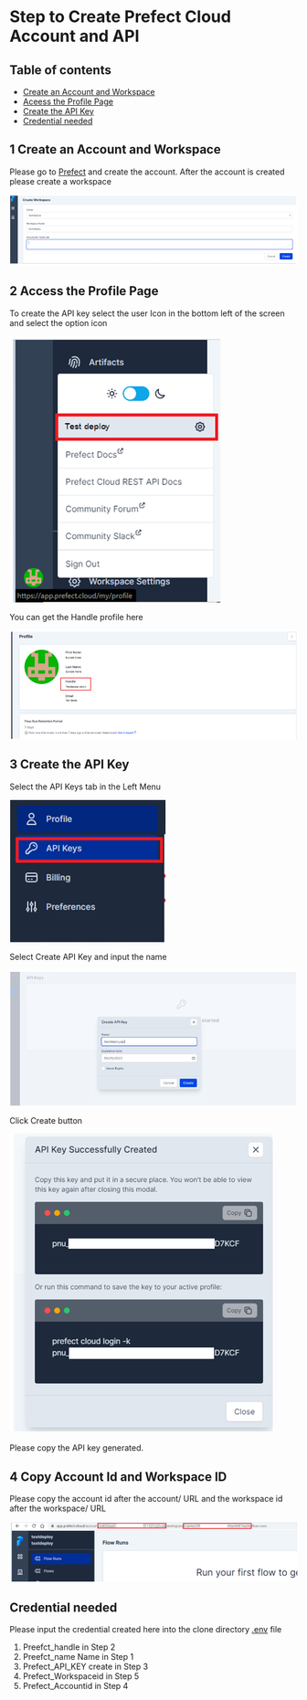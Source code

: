 # Step to Create Prefect Cloud Account and API

## Table of contents

* [Create an Account and Workspace](#1-create-an-account-and-workspace)
* [Aceess the Profile Page](#2-aceess-the-profile-page)
* [Create the API Key](#3-create-the-api-key)
* [Credential needed](#credential-needed)

## 1 Create an Account and Workspace

Please go to [Prefect](https://app.prefect.cloud/auth/login) and create the account.
After the account is created please create a workspace

![/other/image/prefectsetup1.png](/other/image/prefectsetup1.png)

## 2 Access the Profile Page

To create the API key select the user Icon in the bottom left of the screen and select the option icon

![/other/image/prefectsetup2.png](/other/image/prefectsetup2.png)

You can get the Handle profile here

![/other/image/prefectsetup3.png](/other/image/prefectsetup3.png)

## 3 Create the API Key

Select the API Keys tab in the Left Menu

![/other/image/prefectsetup4.png](/other/image/prefectsetup4.png)

Select Create API Key and input the name

![/other/image/prefectsetup5.png](/other/image/prefectsetup5.png)

Click Create button

![/other/image/prefectsetup6.png](/other/image/prefectsetup6.png)

Please copy the API key generated.

## 4 Copy Account Id and Workspace ID

Please copy the account id after the account/ URL
and the workspace id after the workspace/ URL

![/other/image/prefectsetup7.png](/other/image/prefectsetup7.png)

## Credential needed
Please input the credential created here into the clone directory [.env](/.env) file

1. Preefct_handle in Step 2
2. Preefct_name Name in Step 1
3. Prefect_API_KEY create in Step 3
4. Prefect_Workspaceid in Step 5
5. Prefect_Accountid in Step 4

